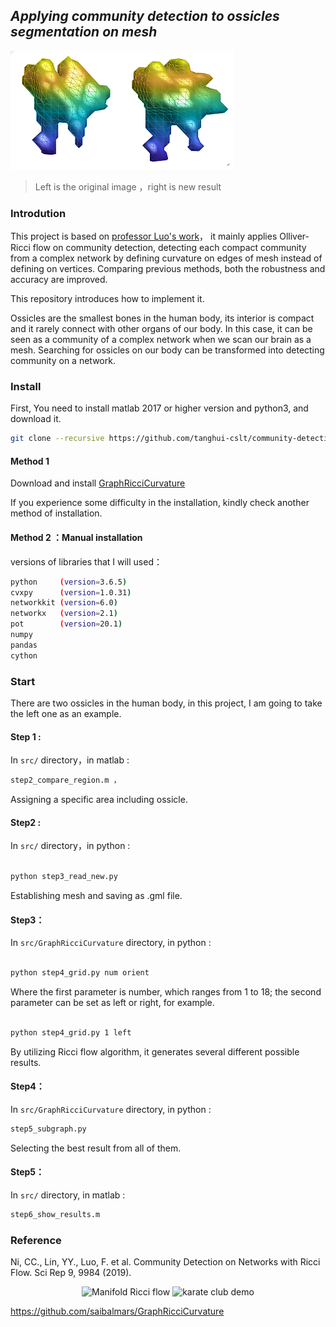 ##  *Applying community detection  to ossicles segmentation on mesh*

![左边结果 ](./img/left_huang.png)
>Left is the original image ，right is new result

### Introdution
This project is based on [professor Luo's work](https://www.nature.com/articles/s41598-019-46380-9)，
it mainly applies Olliver-Ricci flow on community detection, detecting each compact community from a complex network by defining curvature on edges of mesh instead of defining on vertices. Comparing previous methods, both the robustness and accuracy are improved. 

This repository introduces how to implement it.

Ossicles are the smallest bones in the human body, its interior is compact and it rarely connect with other organs of our body. In this case, it can be seen as a community of a complex network when we scan our brain as a mesh. Searching for ossicles on our body can be transformed into detecting community on a network.




### Install

First, You need to install matlab 2017 or higher version and python3, and  download it.


```bash
git clone --recursive https://github.com/tanghui-cslt/community-detection.git
```
#### Method 1

Download and install [GraphRicciCurvature](https://github.com/saibalmars/GraphRicciCurvature.git)

If you experience some difficulty in the installation, kindly check another method of installation.



#### Method 2 ：Manual installation
versions of libraries that I will used：
```bash
python     (version=3.6.5)
cvxpy      (version=1.0.31)
networkkit (version=6.0)
networkx   (version=2.1)
pot        (version=20.1)
numpy 
pandas
cython
```

### Start

There are two ossicles in the human body, in this project, I am going to take the left one as an example.


#### Step 1 :

In `src/` directory，in matlab  :
```bash
step2_compare_region.m ，
``` 
Assigning a specific area including ossicle.


#### Step2 : 

In `src/` directory，in python :
```bash

python step3_read_new.py

```

Establishing mesh and saving as .gml file.


####  Step3：

In `src/GraphRicciCurvature` directory, in python :
```bash

python step4_grid.py num orient

```
Where the first parameter is number, which ranges from 1 to 18; the second parameter can be set as left or right, for example.

```bash

python step4_grid.py 1 left

```
By utilizing Ricci flow algorithm, it generates several different possible results.

####  Step4：

In `src/GraphRicciCurvature` directory, in python  :
```bash
step5_subgraph.py 
```
Selecting the best result from all of them.



#### Step5：
In `src/` directory, in matlab :
```bash
step6_show_results.m
```


### Reference

Ni, CC., Lin, YY., Luo, F. et al. Community Detection on Networks with Ricci Flow. Sci Rep 9, 9984 (2019). 


<p align="center">
<img src="https://github.com/saibalmars/GraphRicciCurvature/raw/master/doc/_static/rf-manifold.png" title="Manifold Ricci flow" width="300" >
<img src="https://github.com/saibalmars/GraphRicciCurvature/raw/master/doc/_static/karate_demo.png" title="karate club demo" width="500" >
</p>

https://github.com/saibalmars/GraphRicciCurvature

